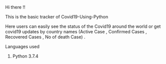 Hi there !!

This is the basic tracker of Covid19-Using-Python

Here users can easily see the status of the Covid19 around the world or get covid19 updates by country names (Active Case , Confirmed Cases , Recovered Cases , No of death Case) .

Languages used

1) Python 3.7.4

